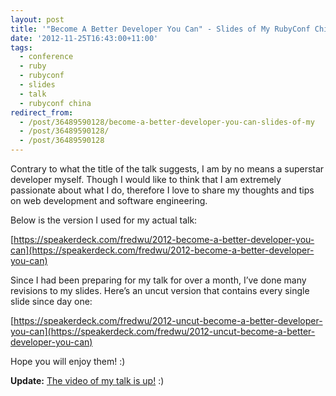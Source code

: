 ```yaml
---
layout: post
title: '"Become A Better Developer You Can" - Slides of My RubyConf China 2012 Talk'
date: '2012-11-25T16:43:00+11:00'
tags:
  - conference
  - ruby
  - rubyconf
  - slides
  - talk
  - rubyconf china
redirect_from:
  - /post/36489590128/become-a-better-developer-you-can-slides-of-my
  - /post/36489590128/
  - /post/36489590128
---
```


Contrary to what the title of the talk suggests, I am by no means a superstar developer myself. Though I would like to think that I am extremely passionate about what I do, therefore I love to share my thoughts and tips on web development and software engineering.

Below is the version I used for my actual talk:

[https://speakerdeck.com/fredwu/2012-become-a-better-developer-you-can](https://speakerdeck.com/fredwu/2012-become-a-better-developer-you-can)

Since I had been preparing for my talk for over a month, I’ve done many revisions to my slides. Here’s an uncut version that contains every single slide since day one:

[https://speakerdeck.com/fredwu/2012-uncut-become-a-better-developer-you-can](https://speakerdeck.com/fredwu/2012-uncut-become-a-better-developer-you-can)

Hope you will enjoy them! :)

**Update:** [The video of my talk is up!](/blog/2012-12-03-become-a-better-developer-you-can-video-of-my/) :)
